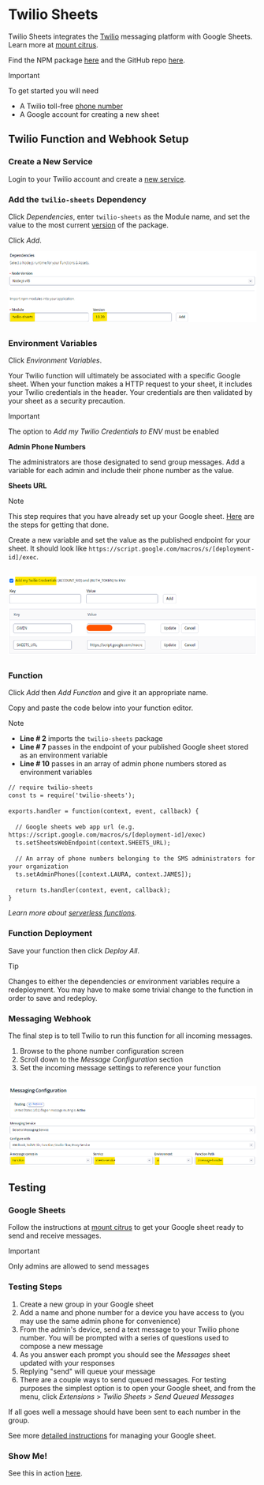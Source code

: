 # Twilio Sheets

Twilio Sheets integrates the [Twilio](https://www.twilio.com/en-us/messaging/channels/sms) messaging platform with Google Sheets. Learn more at [mount citrus](https://mountcitrus.com).

Find the NPM package [here](https://www.npmjs.com/package/twilio-sheets) and the GitHub repo [here](https://github.com/mountcitrus/twilio-sheets).

> [!IMPORTANT]
> To get started you will need
> * A Twilio toll-free [phone number](https://www.twilio.com/en-us/phone-numbers/toll-free)
> * A Google account for creating a new sheet

## Twilio Function and Webhook Setup

### Create a New Service

Login to your Twilio account and create a [new service](https://console.twilio.com/us1/develop/functions/services).

### Add the `twilio-sheets` Dependency

Click *Dependencies*, enter `twilio-sheets` as the Module name, and set the value to the most current [version](https://www.npmjs.com/package/twilio-sheets?activeTab=versions) of the package.

Click *Add*.

![Screenshot of Twilio service dependencies.](/assets/images/twilio_function_dependencies.png)

##

### Environment Variables

Click *Environment Variables*.

Your Twilio function will ultimately be associated with a specific Google sheet. When your function makes a HTTP request to your sheet, it includes your Twilio credentials in the header. Your credentials are then validated by your sheet as a security precaution.

> [!IMPORTANT]
> The option to *Add my Twilio Credentials to ENV* must be enabled

**Admin Phone Numbers**

The administrators are those designated to send group messages. Add a variable for each admin and include their phone number as the value.

**Sheets URL**

> [!NOTE]
> This step requires that you have already set up your Google sheet. [Here](https://mountcitrus.com/get-started) are the steps for getting that done.

Create a new variable and set the value as the published endpoint for your sheet. It should look like `https://script.google.com/macros/s/[deployment-id]/exec`.

##

![Screenshot of Twilio environment variables.](/assets/images/twilio_function_variables.png)

##

### Function

Click *Add* then *Add Function* and give it an appropriate name.

Copy and paste the code below into your function editor.

> [!NOTE]
> * **Line # 2**  imports the `twilio-sheets` package
> * **Line # 7**  passes in the endpoint of your published Google sheet stored as an environment variable
> * **Line # 10** passes in an array of admin phone numbers stored as environment variables

```
// require twilio-sheets
const ts = require('twilio-sheets');

exports.handler = function(context, event, callback) {

  // Google sheets web app url (e.g. https://script.google.com/macros/s/[deployment-id]/exec)
  ts.setSheetsWebEndpoint(context.SHEETS_URL);

  // An array of phone numbers belonging to the SMS administrators for your organization
  ts.setAdminPhones([context.LAURA, context.JAMES]);

  return ts.handler(context, event, callback);
}
```

*Learn more about [serverless functions](https://www.twilio.com/docs/serverless/functions-assets/functions).*

### Function Deployment

Save your function then click *Deploy All*.

> [!TIP]
> Changes to either the dependencies *or* environment variables require a redeployment. You may have to make some trivial change to the function in order to save and redeploy.

### Messaging Webhook

The final step is to tell Twilio to run this function for all incoming messages.
 
  1. Browse to the phone number configuration screen
  2. Scroll down to the *Message Configuration* section
  3. Set the incoming message settings to reference your function

## 

![Screenshot of Twilio webhook setup.](/assets/images/twilio_webhook_config.png)

## Testing

### Google Sheets

Follow the instructions at [mount citrus](https://mountcitrus.com/get-started) to get your Google sheet ready to send and receive messages.

> [!IMPORTANT]
> Only admins are allowed to send messages

### Testing Steps

  1. Create a new group in your Google sheet
  2. Add a name and phone number for a device you have access to (you may use the same admin phone for convenience)
  3. From the admin's device, send a text message to your Twilio phone number. You will be prompted with a series of questions used to compose a new message
  4. As you answer each prompt you should see the *Messages* sheet updated with your responses
  5. Replying "send" will queue your message
  6. There are a couple ways to send queued messages. For testing purposes the simplest option is to open your Google sheet, and from the menu, click *Extensions* > *Twilio Sheets* > *Send Queued Messages*

If all goes well a message should have been sent to each number in the group.

See more [detailed instructions](https://mountcitrus.com/get-started) for managing your Google sheet.

### Show Me!

See this in action [here](https://www.youtube.com/watch?v=fshqsXeJh48).